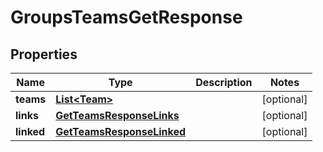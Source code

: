 

# GroupsTeamsGetResponse


## Properties

| Name | Type | Description | Notes |
|------------ | ------------- | ------------- | -------------|
|**teams** | [**List&lt;Team&gt;**](Team.md) |  |  [optional] |
|**links** | [**GetTeamsResponseLinks**](GetTeamsResponseLinks.md) |  |  [optional] |
|**linked** | [**GetTeamsResponseLinked**](GetTeamsResponseLinked.md) |  |  [optional] |



